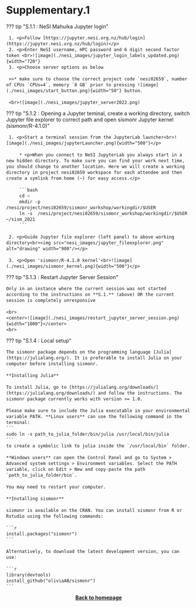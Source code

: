 # Supplementary.1


??? tip "S.1.1 : NeSI Mahuika Jupyter login"


     1. <p>Follow [https://jupyter.nesi.org.nz/hub/login](https://jupyter.nesi.org.nz/hub/login)</p>
     2. <p>Enter NeSI username, HPC password and 6 digit second factor token <br>![image](./nesi_images/jupyter_login_labels_updated.png){width="720"}
     3. <p>Choose server options as below
     
     >>* make sure to choose the correct project code `nesi02659`, number of CPUs `CPUs=4`, memory `8 GB` prior to pressing ![image](./nesi_images/start_button.png){width="50"} button.
     
     <br>![image](./nesi_images/jupyter_server2022.png)
 

??? tip "S.1.2 : Opening a Jupyter teminal, create a working directory, switch Jupyter file explorer to correct path and open sismonr Jupyter kernel (sismonr/R-4.1.0)" 

     1. <p>Start a terminal session from the JupyterLab launcher<br>![image](./nesi_images/jupyterLauncher.png){width="500"}</p>
     
         * <p>When you connect to NeSI JupyterLab you always start in a new hidden directory. To make sure you can find your work next time, you should change to another location. Here we will create a working directory in project nesi02659 workspace for each attendee and then create a symlink from home (~) for easy access.</p> 
         
         ```bash
         cd ~
         mkdir -p /nesi/project/nesi02659/sismonr_workshop/workingdir/$USER
         ln -s  /nesi/project/nesi02659/sismonr_workshop/workingdir/$USER ~/sism_2021
         ```
         
     2. <p>Guide Jupyter file explorer (left panel) to above working directory<br><img src="nesi_images/jupyter_fileexplorer.png" alt="drawing" width="900"/></p> 
     
     3. <p>Open 'sismonr/R-4.1.0 kernel'<br>![image](./nesi_images/sismonr_kernel.png){width="500"}</p>

??? tip "S.1.3 : Restart Jupyter Server Session" 

    Only in an instance where the current session was not started according to the instructions on **S.1.** (above) OR the current session is completely unresponsive 

    <br>
    <center>![image](./nesi_images/restart_jupyter_server_session.png){width="1000"}</center>
    <br>

??? tip "S.1.4 : Local setup"

    The sismonr package depends on the programming language [Julia](https://julialang.org/). It is preferable to install Julia on your computer before installing sismonr.
    
    **Installing Julia**

    To install Julia, go to [https://julialang.org/downloads/](https://julialang.org/downloads/) and follow the instructions. The sismonr package currently works with version >= 1.0.
    
    Please make sure to include the Julia executable in your environmental variable PATH. **Linux users** can use the following command in the terminal:
    ```
    sudo ln -s path_to_julia_folder/bin/julia /usr/local/bin/julia
    ```
    to create a symbolic link to julia inside the `/usr/local/bin` folder.
    
    **Windows users** can open the Control Panel and go to System > Advanced system settings > Environment variables. Select the PATH variable, click on Edit > New and copy-paste the path `path_to_julia_folder/bin`.
    
    You may need to restart your computer.
    
    **Installing sismonr**
    
    sismonr is available on the CRAN. You can install sismonr from R or Rstudio using the following commands:
    
    ```r
    install.packages("sismonr")
    ```
    
    Alternatively, to download the latest development version, you can use:
    
    ```r
    library(devtools)
    install_github("oliviaAB/sismonr")
    ```
    

<p align="center"><b><a href="https://genomicsaotearoa.github.io/Gene_Regulatory_Networks_Simulation_Workshop/">Back to homepage</a></b></p>
